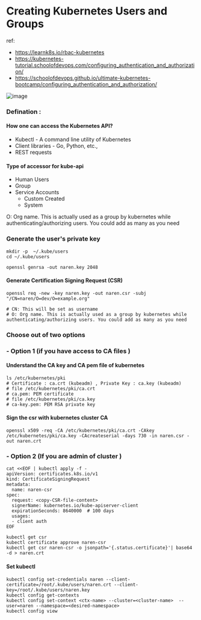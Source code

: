 # Creating Kubernetes Users and Groups
ref: 
- https://learnk8s.io/rbac-kubernetes
- https://kubernetes-tutorial.schoolofdevops.com/configuring_authentication_and_authorization/
- https://schoolofdevops.github.io/ultimate-kubernetes-bootcamp/configuring_authentication_and_authorization/

![image](https://user-images.githubusercontent.com/3488520/161390320-8a616cea-79ed-4211-936e-15010f0307bd.png)

### Defination : 
#### How one can access the Kubernetes API?
- Kubectl - A command line utility of Kubernetes
- Client libraries - Go, Python, etc.,
- REST requests

#### Type of accessor  for kube-api 
- Human Users
- Group 
- Service Accounts
  - Custom Created 
  - System   


O: Org name. This is actually used as a group by kubernetes while authenticating/authorizing users. You could add as many as you need


### Generate the user's private key
```
mkdir -p  ~/.kube/users
cd ~/.kube/users

openssl genrsa -out naren.key 2048

```
#### Generate Certification Signing Request (CSR) 
```
openssl req -new -key naren.key -out naren.csr -subj "/CN=naren/O=dev/O=example.org"

# CN: This will be set as username
# O: Org name. This is actually used as a group by kubernetes while authenticating/authorizing users. You could add as many as you need
```
### Choose out of two options 
### - Option 1 (if you have access to CA files )
  #### Understand the CA key and CA pem file of kubernetes 
  ```
  ls /etc/kubernetes/pki 
  # Certificate : ca.crt (kubeadm) , Private Key : ca.key (kubeadm) 
  # file /etc/kubernetes/pki/ca.crt
  # ca.pem: PEM certificate
  # file /etc/kubernetes/pki/ca.key
  # ca-key.pem: PEM RSA private key
  ```
  #### Sign the csr with kubernetes cluster CA
  ```
  openssl x509 -req -CA /etc/kubernetes/pki/ca.crt -CAkey /etc/kubernetes/pki/ca.key -CAcreateserial -days 730 -in naren.csr -out naren.crt

  ```
### - Option 2 (If you are admin of cluster )

  ```
  cat <<EOF | kubectl apply -f -
  apiVersion: certificates.k8s.io/v1
  kind: CertificateSigningRequest
  metadata:
    name: naren-csr
  spec:
    request: <copy-CSR-file-content>
    signerName: kubernetes.io/kube-apiserver-client
    expirationSeconds: 8640000  # 100 days
    usages:
    - client auth
  EOF

  kubectl get csr
  kubectl certificate approve naren-csr
  kubectl get csr naren-csr -o jsonpath='{.status.certificate}'| base64 -d > naren.crt

  ```

#### Set kubectl 
```
kubectl config set-credentials naren --client-certificate=/root/.kube/users/naren.crt --client-key=/root/.kube/users/naren.key
kubectl config get-contexts
kubectl config set-context <ctx-name> --cluster=<cluster-name>  --user=naren --namespace=<desired-namespace>
kubectl config view


```
